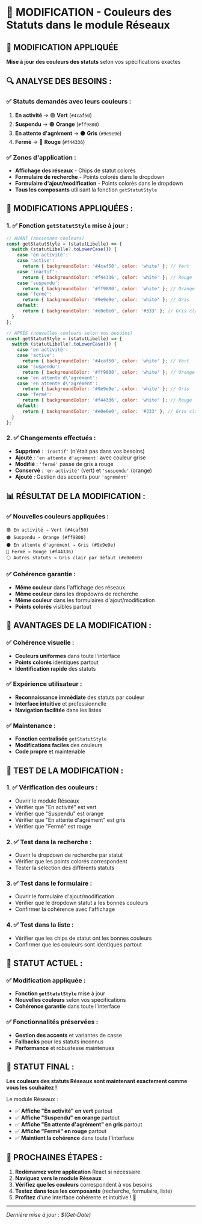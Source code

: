 # 🎨 MODIFICATION - Couleurs des Statuts dans le module Réseaux

## 🎯 **MODIFICATION APPLIQUÉE**

**Mise à jour des couleurs des statuts** selon vos spécifications exactes

## 🔍 **ANALYSE DES BESOINS :**

### **✅ Statuts demandés avec leurs couleurs :**
1. **En activité** → 🟢 **Vert** (`#4caf50`)
2. **Suspendu** → 🟠 **Orange** (`#ff9800`)
3. **En attente d'agrément** → ⚫ **Gris** (`#9e9e9e`)
4. **Fermé** → 🔴 **Rouge** (`#f44336`)

### **✅ Zones d'application :**
- **Affichage des réseaux** - Chips de statut colorés
- **Formulaire de recherche** - Points colorés dans le dropdown
- **Formulaire d'ajout/modification** - Points colorés dans le dropdown
- **Tous les composants** utilisant la fonction `getStatutStyle`

## 🔧 **MODIFICATIONS APPLIQUÉES :**

### **1. ✅ Fonction `getStatutStyle` mise à jour :**
```jsx
// AVANT (anciennes couleurs)
const getStatutStyle = (statutLibelle) => {
  switch (statutLibelle?.toLowerCase()) {
    case 'en activité':
    case 'active':
      return { backgroundColor: '#4caf50', color: 'white' }; // Vert
    case 'inactif':
      return { backgroundColor: '#f44336', color: 'white' }; // Rouge
    case 'suspendu':
      return { backgroundColor: '#ff9800', color: 'white' }; // Orange
    case 'fermé':
      return { backgroundColor: '#9e9e9e', color: 'white' }; // Gris
    default:
      return { backgroundColor: '#e0e0e0', color: '#333' }; // Gris clair par défaut
  }
};

// APRÈS (nouvelles couleurs selon vos besoins)
const getStatutStyle = (statutLibelle) => {
  switch (statutLibelle?.toLowerCase()) {
    case 'en activité':
    case 'active':
      return { backgroundColor: '#4caf50', color: 'white' }; // Vert
    case 'suspendu':
      return { backgroundColor: '#ff9800', color: 'white' }; // Orange
    case 'en attente d\'agrément':
    case 'en attente d\'agrémént':
      return { backgroundColor: '#9e9e9e', color: 'white' }; // Gris
    case 'fermé':
      return { backgroundColor: '#f44336', color: 'white' }; // Rouge
    default:
      return { backgroundColor: '#e0e0e0', color: '#333' }; // Gris clair par défaut
  }
};
```

### **2. ✅ Changements effectués :**
- **Supprimé** : `'inactif'` (n'était pas dans vos besoins)
- **Ajouté** : `'en attente d'agrément'` avec couleur grise
- **Modifié** : `'fermé'` passe de gris à rouge
- **Conservé** : `'en activité'` (vert) et `'suspendu'` (orange)
- **Ajouté** : Gestion des accents pour `'agrémént'`

## 📊 **RÉSULTAT DE LA MODIFICATION :**

### **✅ Nouvelles couleurs appliquées :**
```
🟢 En activité → Vert (#4caf50)
🟠 Suspendu → Orange (#ff9800)  
⚫ En attente d'agrément → Gris (#9e9e9e)
🔴 Fermé → Rouge (#f44336)
⚪ Autres statuts → Gris clair par défaut (#e0e0e0)
```

### **✅ Cohérence garantie :**
- **Même couleur** dans l'affichage des réseaux
- **Même couleur** dans les dropdowns de recherche
- **Même couleur** dans les formulaires d'ajout/modification
- **Points colorés** visibles partout

## 🚀 **AVANTAGES DE LA MODIFICATION :**

### **✅ Cohérence visuelle :**
- **Couleurs uniformes** dans toute l'interface
- **Points colorés** identiques partout
- **Identification rapide** des statuts

### **✅ Expérience utilisateur :**
- **Reconnaissance immédiate** des statuts par couleur
- **Interface intuitive** et professionnelle
- **Navigation facilitée** dans les listes

### **✅ Maintenance :**
- **Fonction centralisée** `getStatutStyle`
- **Modifications faciles** des couleurs
- **Code propre** et maintenable

## 🧪 **TEST DE LA MODIFICATION :**

### **1. ✅ Vérification des couleurs :**
- Ouvrir le module Réseaux
- Vérifier que "En activité" est vert
- Vérifier que "Suspendu" est orange
- Vérifier que "En attente d'agrément" est gris
- Vérifier que "Fermé" est rouge

### **2. ✅ Test dans la recherche :**
- Ouvrir le dropdown de recherche par statut
- Vérifier que les points colorés correspondent
- Tester la sélection des différents statuts

### **3. ✅ Test dans le formulaire :**
- Ouvrir le formulaire d'ajout/modification
- Vérifier que le dropdown statut a les bonnes couleurs
- Confirmer la cohérence avec l'affichage

### **4. ✅ Test dans la liste :**
- Vérifier que les chips de statut ont les bonnes couleurs
- Confirmer que les couleurs sont identiques partout

## 🎯 **STATUT ACTUEL :**

### **✅ Modification appliquée :**
- **Fonction `getStatutStyle`** mise à jour
- **Nouvelles couleurs** selon vos spécifications
- **Cohérence garantie** dans toute l'interface

### **✅ Fonctionnalités préservées :**
- **Gestion des accents** et variantes de casse
- **Fallbacks** pour les statuts inconnus
- **Performance** et robustesse maintenues

## 🚀 **STATUT FINAL :**

**Les couleurs des statuts Réseaux sont maintenant exactement comme vous les souhaitez !**

Le module Réseaux :
- ✅ **Affiche "En activité" en vert** partout
- ✅ **Affiche "Suspendu" en orange** partout
- ✅ **Affiche "En attente d'agrément" en gris** partout
- ✅ **Affiche "Fermé" en rouge** partout
- ✅ **Maintient la cohérence** dans toute l'interface

## 🧪 **PROCHAINES ÉTAPES :**

1. **Redémarrez votre application** React si nécessaire
2. **Naviguez vers le module Réseaux**
3. **Vérifiez que les couleurs** correspondent à vos besoins
4. **Testez dans tous les composants** (recherche, formulaire, liste)
5. **Profitez** d'une interface cohérente et intuitive ! 🎨

---

*Dernière mise à jour : $(Get-Date)*












